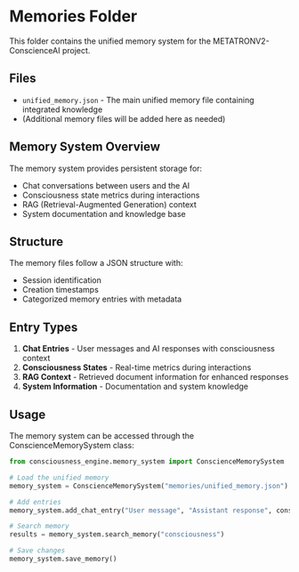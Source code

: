 # Memories Folder

This folder contains the unified memory system for the METATRONV2-ConscienceAI project.

## Files

- `unified_memory.json` - The main unified memory file containing integrated knowledge
- (Additional memory files will be added here as needed)

## Memory System Overview

The memory system provides persistent storage for:
- Chat conversations between users and the AI
- Consciousness state metrics during interactions
- RAG (Retrieval-Augmented Generation) context
- System documentation and knowledge base

## Structure

The memory files follow a JSON structure with:
- Session identification
- Creation timestamps
- Categorized memory entries with metadata

## Entry Types

1. **Chat Entries** - User messages and AI responses with consciousness context
2. **Consciousness States** - Real-time metrics during interactions
3. **RAG Context** - Retrieved document information for enhanced responses
4. **System Information** - Documentation and system knowledge

## Usage

The memory system can be accessed through the ConscienceMemorySystem class:

```python
from consciousness_engine.memory_system import ConscienceMemorySystem

# Load the unified memory
memory_system = ConscienceMemorySystem("memories/unified_memory.json")

# Add entries
memory_system.add_chat_entry("User message", "Assistant response", consciousness_state)

# Search memory
results = memory_system.search_memory("consciousness")

# Save changes
memory_system.save_memory()
```